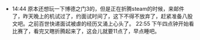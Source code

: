 - 14:44 原本还想玩一下博德之门3的，但是正在折腾steam的时候，来邮件了，昨天晚上的机试过了，约面试时间了，这下不得不放弃了，赶紧准备八股文吧。之前百世快递面试被虐的经历又涌上心头了。
  22:55 下午四点钟开始看比赛了，看完又瞎折腾起来了，这会儿就要11点了，早点睡吧。